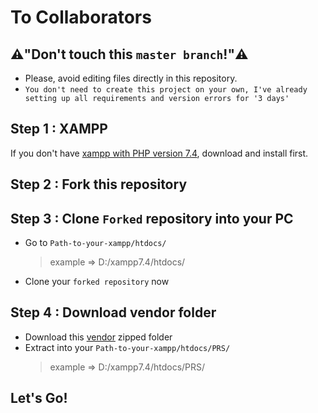 # To Collaborators

## :warning:"Don't touch this `master branch`!":warning:
* Please, avoid editing files directly in this repository.
* `You don't need to create this project on your own, I've already setting up all requirements and version errors for '3 days'`

## Step 1 : XAMPP
If you don't have [xampp with PHP version 7.4](https://sourceforge.net/projects/xampp/files/XAMPP%20Windows/7.4.13/), download and install first.

## Step 2 : Fork this repository

## Step 3 : Clone `Forked` repository into your PC
* Go to `Path-to-your-xampp/htdocs/`
    > example ⇒ D:/xampp7.4/htdocs/
* Clone your `forked repository` now
    
## Step 4 : Download vendor folder
* Download this [vendor](https://1drv.ms/u/s!AuA8irZ7iz1cg0e7JgHmwXfY37RZ?e=6fpjQm) zipped folder 
* Extract into your `Path-to-your-xampp/htdocs/PRS/`
    > example ⇒ D:/xampp7.4/htdocs/PRS/
    
## Let's Go!
